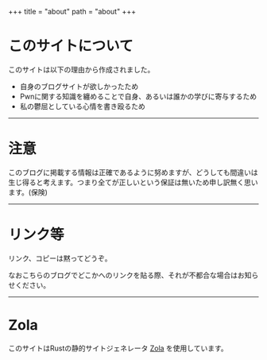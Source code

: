+++
title = "about"
path = "about"
+++

# このサイトについて

このサイトは以下の理由から作成されました。

- 自身のブログサイトが欲しかったため
- Pwnに関する知識を纏めることで自身、あるいは誰かの学びに寄与するため
- 私の鬱屈としている心情を書き殴るため

---

# 注意
このブログに掲載する情報は正確であるように努めますが、どうしても間違いは生じ得ると考えます。つまり全てが正しいという保証は無いため申し訳無く思います。(保険)

---

# リンク等
リンク、コピーは黙ってどうぞ。

なおこちらのブログでどこかへのリンクを貼る際、それが不都合な場合はお知らせください。

---

# Zola
このサイトはRustの静的サイトジェネレータ [Zola](https://www.getzola.org/) を使用しています。
